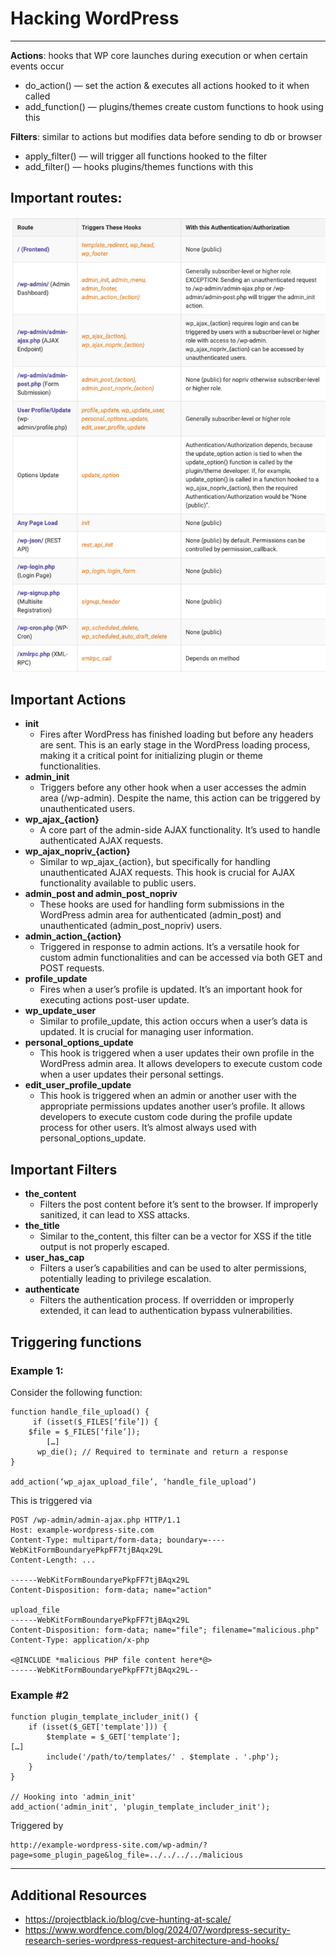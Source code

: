 # Hacking WordPress
___________________

**Actions**: hooks that WP core launches during execution or when certain events occur
 - do_action() — set the action & executes all actions hooked to it when called
 - add_function() — plugins/themes create custom functions to hook using this

**Filters**: similar to actions but modifies data before sending to db or browser
 - apply_filter() — will trigger all functions hooked to the filter
 - add_filter() — hooks plugins/themes functions with this

## Important routes:
![alt text](Trigger_Hooks.png)



## Important Actions
 - **init**
    - Fires after WordPress has finished loading but before any headers are sent. This is an early stage in the WordPress loading process, making it a critical point for initializing plugin or theme functionalities.
 - **admin_init**
    - Triggers before any other hook when a user accesses the admin area (/wp-admin). Despite the name, this action can be triggered by unauthenticated users.
 - **wp_ajax_{action}**
    - A core part of the admin-side AJAX functionality. It’s used to handle authenticated AJAX requests.
 - **wp_ajax_nopriv_{action}**
    - Similar to wp_ajax_{action}, but specifically for handling unauthenticated AJAX requests. This hook is crucial for AJAX functionality available to public users.
 - **admin_post and admin_post_nopriv** 
    - These hooks are used for handling form submissions in the WordPress admin area for authenticated (admin_post) and unauthenticated (admin_post_nopriv) users.
 - **admin_action_{action}**
    - Triggered in response to admin actions. It’s a versatile hook for custom admin functionalities and can be accessed via both GET and POST requests.
 - **profile_update**
    - Fires when a user’s profile is updated. It’s an important hook for executing actions post-user update.
 - **wp_update_user**
    - Similar to profile_update, this action occurs when a user’s data is updated. It is crucial for managing user information.
 - **personal_options_update**
    - This hook is triggered when a user updates their own profile in the WordPress admin area. It allows developers to execute custom code when a user updates their personal settings.
 - **edit_user_profile_update**
    - This hook is triggered when an admin or another user with the appropriate permissions updates another user’s profile. It allows developers to execute custom code during the profile update process for other users. It’s almost always used with personal_options_update.


## Important Filters
 - **the_content**
    - Filters the post content before it’s sent to the browser. If improperly sanitized, it can lead to XSS attacks.
 - **the_title**
    - Similar to the_content, this filter can be a vector for XSS if the title output is not properly escaped.
 - **user_has_cap**
    - Filters a user’s capabilities and can be used to alter permissions, potentially leading to privilege escalation.
 - **authenticate**
    - Filters the authentication process. If overridden or improperly extended, it can lead to authentication bypass vulnerabilities.

## Triggering functions

### Example 1:
Consider the following function:

```
function handle_file_upload() {
     if (isset($_FILES[‘file’]) {
    $file = $_FILES[‘file’]);
        […]
      wp_die(); // Required to terminate and return a response
}

add_action(‘wp_ajax_upload_file’, ‘handle_file_upload’)
```

This is triggered via
```
POST /wp-admin/admin-ajax.php HTTP/1.1
Host: example-wordpress-site.com
Content-Type: multipart/form-data; boundary=----WebKitFormBoundaryePkpFF7tjBAqx29L
Content-Length: ...

------WebKitFormBoundaryePkpFF7tjBAqx29L
Content-Disposition: form-data; name="action"

upload_file
------WebKitFormBoundaryePkpFF7tjBAqx29L
Content-Disposition: form-data; name="file"; filename="malicious.php"
Content-Type: application/x-php

<@INCLUDE *malicious PHP file content here*@>
------WebKitFormBoundaryePkpFF7tjBAqx29L--
```

### Example #2

```
function plugin_template_includer_init() {
    if (isset($_GET['template'])) {
        $template = $_GET['template'];
[…]
        include('/path/to/templates/' . $template . '.php');
    }
}
 
// Hooking into 'admin_init'
add_action('admin_init', 'plugin_template_includer_init');
```

Triggered by
```
http://example-wordpress-site.com/wp-admin/?page=some_plugin_page&log_file=../../../../malicious
```

______
## Additional Resources
 - https://projectblack.io/blog/cve-hunting-at-scale/
 - https://www.wordfence.com/blog/2024/07/wordpress-security-research-series-wordpress-request-architecture-and-hooks/
